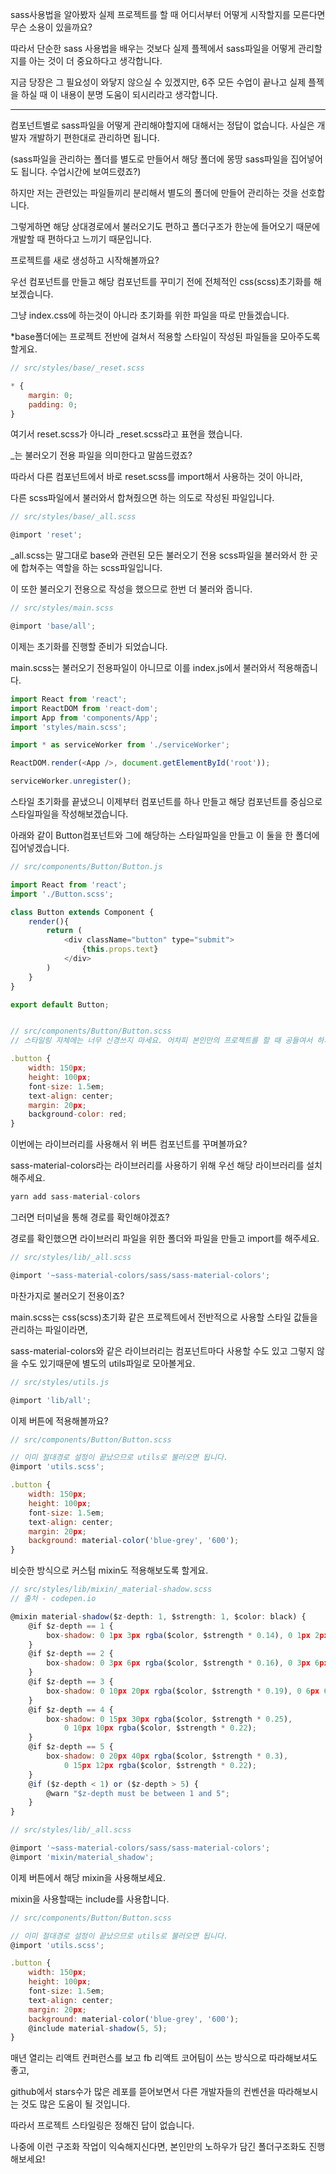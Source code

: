 sass사용법을 알아봤자 실제 프로젝트를 할 때 어디서부터 어떻게 시작할지를 모른다면 무슨 소용이 있을까요?

따라서 단순한 sass 사용법을 배우는 것보다 실제 플젝에서 sass파일을 어떻게 관리할지를 아는 것이 더 중요하다고 생각합니다.

지금 당장은 그 필요성이 와닿지 않으실 수 있겠지만, 6주 모든 수업이 끝나고 실제 플젝을 하실 때 이 내용이 분명 도움이 되시리라고 생각합니다.

---

컴포넌트별로 sass파일을 어떻게 관리해야할지에 대해서는 정답이 없습니다. 사실은 개발자 개발하기 편한대로 관리하면 됩니다.

\(sass파일을 관리하는 폴더를 별도로 만들어서 해당 폴더에 몽땅 sass파일을 집어넣어도 됩니다. 수업시간에 보여드렸죠?\)

하지만 저는 관련있는 파일들끼리 분리해서 별도의 폴더에 만들어 관리하는 것을 선호합니다.

그렇게하면 해당 상대경로에서 불러오기도 편하고 폴더구조가 한눈에 들어오기 때문에 개발할 때 편하다고 느끼기 때문입니다.

프로젝트를 새로 생성하고 시작해볼까요?

우선 컴포넌트를 만들고 해당 컴포넌트를 꾸미기 전에 전체적인 css\(scss\)초기화를 해보겠습니다.

그냥 index.css에 하는것이 아니라 초기화를 위한 파일을 따로 만들겠습니다.

\*base폴더에는 프로젝트 전반에 걸쳐서 적용할 스타일이 작성된 파일들을 모아주도록 할게요.

```js
// src/styles/base/_reset.scss

* {
    margin: 0;
    padding: 0;
}
```

여기서 reset.scss가 아니라 \_reset.scss라고 표현을 했습니다.

\_는 불러오기 전용 파일을 의미한다고 말씀드렸죠?

따라서 다른 컴포넌트에서 바로 reset.scss를 import해서 사용하는 것이 아니라,

다른 scss파일에서 불러와서 합쳐줬으면 하는 의도로 작성된 파일입니다.

```js
// src/styles/base/_all.scss

@import 'reset';
```

\_all.scss는 말그대로 base와 관련된 모든 불러오기 전용 scss파일을 불러와서 한 곳에 합쳐주는 역할을 하는 scss파일입니다.

이 또한 불러오기 전용으로 작성을 했으므로 한번 더 불러와 줍니다.

```js
// src/styles/main.scss

@import 'base/all';
```

이제는 초기화를 진행할 준비가 되었습니다.

main.scss는 불러오기 전용파일이 아니므로 이를 index.js에서 불러와서 적용해줍니다.

```js
import React from 'react';
import ReactDOM from 'react-dom';
import App from 'components/App';
import 'styles/main.scss';

import * as serviceWorker from './serviceWorker';

ReactDOM.render(<App />, document.getElementById('root'));

serviceWorker.unregister();
```

스타일 초기화를 끝냈으니 이제부터 컴포넌트를 하나 만들고 해당 컴포넌트를 중심으로 스타일파일을 작성해보겠습니다.

아래와 같이 Button컴포넌트와 그에 해당하는 스타일파일을 만들고 이 둘을 한 폴더에 집어넣겠습니다.

```js
// src/components/Button/Button.js

import React from 'react';
import './Button.scss';

class Button extends Component {
    render(){
        return (
            <div className="button" type="submit">
                {this.props.text}
            </div>
        )
    }
}

export default Button;


// src/components/Button/Button.scss
// 스타일링 자체에는 너무 신경쓰지 마세요. 어차피 본인만의 프로젝트를 할 때 공들여서 하시게 되겠죠?

.button {
    width: 150px;
    height: 100px;
    font-size: 1.5em;
    text-align: center;
    margin: 20px;
    background-color: red;
}
```

이번에는 라이브러리를 사용해서 위 버튼 컴포넌트를 꾸며볼까요?

sass-material-colors라는 라이브러리를 사용하기 위해 우선 해당 라이브러리를 설치해주세요.

```js
yarn add sass-material-colors
```

그러면 터미널을 통해 경로를 확인해야겠죠?

경로를 확인했으면 라이브러리 파일을 위한 폴더와 파일을 만들고 import를 해주세요.

```js
// src/styles/lib/_all.scss

@import '~sass-material-colors/sass/sass-material-colors';
```

마찬가지로 불러오기 전용이죠?

main.scss는 css\(scss\)초기화 같은 프로젝트에서 전반적으로 사용할 스타일 값들을 관리하는 파일이라면,

sass-material-colors와 같은 라이브러리는 컴포넌트마다 사용할 수도 있고 그렇지 않을 수도 있기때문에 별도의 utils파일로 모아볼게요.

```js
// src/styles/utils.js

@import 'lib/all';
```

이제 버튼에 적용해볼까요?

```js
// src/components/Button/Button.scss

// 이미 절대경로 설정이 끝났으므로 utils로 불러오면 됩니다.
@import 'utils.scss';

.button {
    width: 150px;
    height: 100px;
    font-size: 1.5em;
    text-align: center;
    margin: 20px;
    background: material-color('blue-grey', '600');
}
```

비슷한 방식으로 커스텀 mixin도 적용해보도록 할게요.

```js
// src/styles/lib/mixin/_material-shadow.scss
// 출처 - codepen.io

@mixin material-shadow($z-depth: 1, $strength: 1, $color: black) {
    @if $z-depth == 1 {
        box-shadow: 0 1px 3px rgba($color, $strength * 0.14), 0 1px 2px rgba($color, $strength * 0.24);
    }
    @if $z-depth == 2 {
        box-shadow: 0 3px 6px rgba($color, $strength * 0.16), 0 3px 6px rgba($color, $strength * 0.23);
    }
    @if $z-depth == 3 {
        box-shadow: 0 10px 20px rgba($color, $strength * 0.19), 0 6px 6px rgba($color, $strength * 0.23);
    }
    @if $z-depth == 4 {
        box-shadow: 0 15px 30px rgba($color, $strength * 0.25),
            0 10px 10px rgba($color, $strength * 0.22);
    }
    @if $z-depth == 5 {
        box-shadow: 0 20px 40px rgba($color, $strength * 0.3),
            0 15px 12px rgba($color, $strength * 0.22);
    }
    @if ($z-depth < 1) or ($z-depth > 5) {
        @warn "$z-depth must be between 1 and 5";
    }
}
```

```js
// src/styles/lib/_all.scss

@import '~sass-material-colors/sass/sass-material-colors';
@import 'mixin/material_shadow';
```

이제 버튼에서 해당 mixin을 사용해보세요.

mixin을 사용할때는 include를 사용합니다.

```js
// src/components/Button/Button.scss

// 이미 절대경로 설정이 끝났으므로 utils로 불러오면 됩니다.
@import 'utils.scss';

.button {
    width: 150px;
    height: 100px;
    font-size: 1.5em;
    text-align: center;
    margin: 20px;
    background: material-color('blue-grey', '600');
    @include material-shadow(5, 5);
}
```

매년 열리는 리액트 컨퍼런스를 보고 fb 리액트 코어팀이 쓰는 방식으로 따라해보셔도 좋고, 

github에서 stars수가 많은 레포를 뜯어보면서 다른 개발자들의 컨벤션을 따라해보시는 것도 많은 도움이 될 것입니다.

따라서 프로젝트 스타일링은 정해진 답이 없습니다.

나중에 이런 구조화 작업이 익숙해지신다면, 본인만의 노하우가 담긴 폴더구조화도 진행해보세요!

